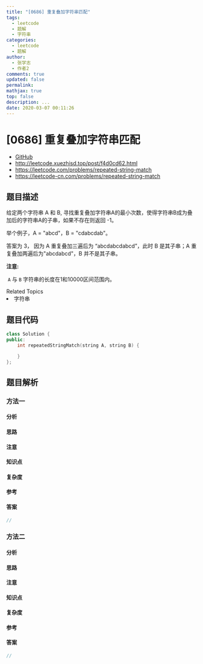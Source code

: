 ```yaml
---
title: "[0686] 重复叠加字符串匹配"
tags:
  - leetcode
  - 题解
  - 字符串
categories:
  - leetcode
  - 题解
author:
  - 张学志
  - 作者2
comments: true
updated: false
permalink:
mathjax: true
top: false
description: ...
date: 2020-03-07 00:11:26
---
```



# [0686] 重复叠加字符串匹配
* [GitHub](https://github.com/algoboy101/LeetCodeCrowdsource/tree/master/_posts/QA/%5B0686%5D%20%E9%87%8D%E5%A4%8D%E5%8F%A0%E5%8A%A0%E5%AD%97%E7%AC%A6%E4%B8%B2%E5%8C%B9%E9%85%8D.md)
* http://leetcode.xuezhisd.top/post/f4d0cd62.html
* https://leetcode.com/problems/repeated-string-match
* https://leetcode-cn.com/problems/repeated-string-match


## 题目描述

<p>给定两个字符串 A 和 B, 寻找重复叠加字符串A的最小次数，使得字符串B成为叠加后的字符串A的子串，如果不存在则返回 -1。</p>

<p>举个例子，A = &quot;abcd&quot;，B = &quot;cdabcdab&quot;。</p>

<p>答案为 3，&nbsp;因为 A 重复叠加三遍后为&nbsp;&ldquo;abcdabcdabcd&rdquo;，此时 B 是其子串；A 重复叠加两遍后为&quot;abcdabcd&quot;，B 并不是其子串。</p>

<p><strong>注意:</strong></p>

<p>&nbsp;<code>A</code>&nbsp;与&nbsp;<code>B</code>&nbsp;字符串的长度在1和10000区间范围内。</p>
<div><div>Related Topics</div><div><li>字符串</li></div></div>


## 题目代码

```cpp
class Solution {
public:
    int repeatedStringMatch(string A, string B) {

    }
};
```


## 题目解析


### 方法一

#### 分析

#### 思路

#### 注意

#### 知识点

#### 复杂度

#### 参考

#### 答案

```cpp
//
```


### 方法二

#### 分析

#### 思路

#### 注意

#### 知识点

#### 复杂度

#### 参考

#### 答案

```cpp
//
```


